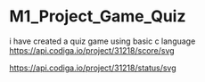 # M1_Project_Game_Quiz
i have created a quiz game using basic c language
https://api.codiga.io/project/31218/score/svg

https://api.codiga.io/project/31218/status/svg
